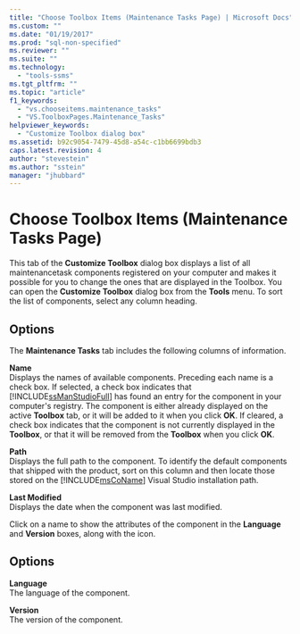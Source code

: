 ```yaml
---
title: "Choose Toolbox Items (Maintenance Tasks Page) | Microsoft Docs"
ms.custom: ""
ms.date: "01/19/2017"
ms.prod: "sql-non-specified"
ms.reviewer: ""
ms.suite: ""
ms.technology: 
  - "tools-ssms"
ms.tgt_pltfrm: ""
ms.topic: "article"
f1_keywords: 
  - "vs.chooseitems.maintenance_tasks"
  - "VS.ToolboxPages.Maintenance_Tasks"
helpviewer_keywords: 
  - "Customize Toolbox dialog box"
ms.assetid: b92c9054-7479-45d8-a54c-c1bb6699bdb3
caps.latest.revision: 4
author: "stevestein"
ms.author: "sstein"
manager: "jhubbard"
---
```

# Choose Toolbox Items (Maintenance Tasks Page)
This tab of the **Customize Toolbox** dialog box displays a list of all maintenancetask components registered on your computer and makes it possible for you to change the ones that are displayed in the Toolbox. You can open the **Customize Toolbox** dialog box from the **Tools** menu. To sort the list of components, select any column heading.  
  
## Options  
The **Maintenance Tasks** tab includes the following columns of information.  
  
**Name**  
Displays the names of available components. Preceding each name is a check box. If selected, a check box indicates that [!INCLUDE[ssManStudioFull](../../includes/ssmanstudiofull_md.md)] has found an entry for the component in your computer's registry. The component is either already displayed on the active **Toolbox** tab, or it will be added to it when you click **OK**. If cleared, a check box indicates that the component is not currently displayed in the **Toolbox**, or that it will be removed from the **Toolbox** when you click **OK**.  
  
**Path**  
Displays the full path to the component. To identify the default components that shipped with the product, sort on this column and then locate those stored on the [!INCLUDE[msCoName](../../includes/msconame_md.md)] Visual Studio installation path.  
  
**Last Modified**  
Displays the date when the component was last modified.  
  
Click on a name to show the attributes of the component in the **Language** and **Version** boxes, along with the icon.  
  
## Options  
**Language**  
The language of the component.  
  
**Version**  
The version of the component.  
  
